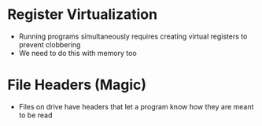 # Register Virtualization

- Running programs simultaneously requires creating virtual registers to prevent clobbering
- We need to do this with memory too

# File Headers (Magic)

- Files on drive have headers that let a program know how they are meant to be read